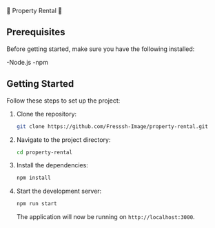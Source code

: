🏡 Property Rental 🏡

## Prerequisites

Before getting started, make sure you have the following installed:

-Node.js
-npm

## Getting Started

Follow these steps to set up the project:

1. Clone the repository:

   ```bash
   git clone https://github.com/Fresssh-Image/property-rental.git
   ```

2. Navigate to the project directory:

   ```bash
   cd property-rental
   ```

3. Install the dependencies:

   ```bash
   npm install
   ```

4. Start the development server:

   ```bash
   npm run start
   ```

   The application will now be running on `http://localhost:3000`.
